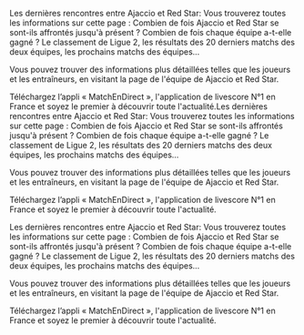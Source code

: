 Les dernières rencontres entre Ajaccio et Red Star:
Vous trouverez toutes les informations sur cette page : Combien de fois Ajaccio et Red Star se sont-ils affrontés jusqu'à présent ? Combien de fois chaque équipe a-t-elle gagné ? Le classement de Ligue 2, les résultats des 20 derniers matchs des deux équipes, les prochains matchs des équipes…

Vous pouvez trouver des informations plus détaillées telles que les joueurs et les entraîneurs, en visitant la page de l'équipe de Ajaccio et Red Star.

Téléchargez l’appli « MatchEnDirect », l'application de livescore N°1 en France et soyez le premier à découvrir toute l'actualité.Les dernières rencontres entre Ajaccio et Red Star:
Vous trouverez toutes les informations sur cette page : Combien de fois Ajaccio et Red Star se sont-ils affrontés jusqu'à présent ? Combien de fois chaque équipe a-t-elle gagné ? Le classement de Ligue 2, les résultats des 20 derniers matchs des deux équipes, les prochains matchs des équipes…

Vous pouvez trouver des informations plus détaillées telles que les joueurs et les entraîneurs, en visitant la page de l'équipe de Ajaccio et Red Star.

Téléchargez l’appli « MatchEnDirect », l'application de livescore N°1 en France et soyez le premier à découvrir toute l'actualité.

Les dernières rencontres entre Ajaccio et Red Star:
Vous trouverez toutes les informations sur cette page : Combien de fois Ajaccio et Red Star se sont-ils affrontés jusqu'à présent ? Combien de fois chaque équipe a-t-elle gagné ? Le classement de Ligue 2, les résultats des 20 derniers matchs des deux équipes, les prochains matchs des équipes…

Vous pouvez trouver des informations plus détaillées telles que les joueurs et les entraîneurs, en visitant la page de l'équipe de Ajaccio et Red Star.

Téléchargez l’appli « MatchEnDirect », l'application de livescore N°1 en France et soyez le premier à découvrir toute l'actualité.



